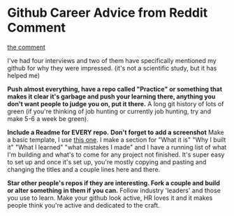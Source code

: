 # Github Career Advice from Reddit Comment

[the comment](https://www.reddit.com/r/learnprogramming/comments/blqyjr/comment/emqx0vn/?utm_source=share&utm_medium=web2x&context=3)

I've had four interviews and two of them have specifically mentioned my github for why they were impressed. (it's not a scientific study, but it has helped me)

**Push almost everything, have a repo called "Practice" or something that makes it clear it's garbage and push your learning there, anything you don't want people to judge you on, put it there.** A long git history of lots of green (if you're thinking of job hunting or currently job hunting, try and make 5-6 a week be green).

**Include a Readme for EVERY repo.**  **Don't forget to add a screenshot** Make a basic template, I use <ins>this one</ins>. I make a section for "What it is" "Why I built it" "What I learned" "what mistakes I made" and I have a running list of what I'm building and what's to come for any project not finished. It's super easy to set up and once it's set up, you're mostly copying and pasting and changing the titles and a couple lines here and there.

**Star other people's repos if they are interesting. Fork a couple and build or alter something in them if you can.** Follow industry 'leaders' and those you use to learn. Make your github look active, HR loves it and it makes people think you're active and dedicated to the craft.

